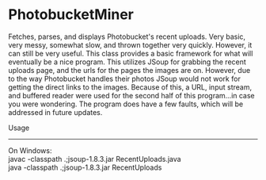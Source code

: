 # PhotobucketMiner
Fetches, parses, and displays Photobucket's recent uploads. Very basic, very messy, somewhat slow, and thrown together very quickly. However, it can still be very useful. This class provides a basic framework for what will eventually be a nice program. This utilizes JSoup for grabbing the recent uploads page, and the urls for the pages the images are on. However, due to the way Photobucket handles their photos JSoup would not work for getting the direct links to the images. Because of this, a URL, input stream, and buffered reader were used for the second half of this program...in case you were wondering. The program does have a few faults, which will be addressed in future updates.



Usage
<hr>
On Windows:
<br>
javac -classpath .;jsoup-1.8.3.jar RecentUploads.java
<br>
java -classpath .;jsoup-1.8.3.jar RecentUploads

